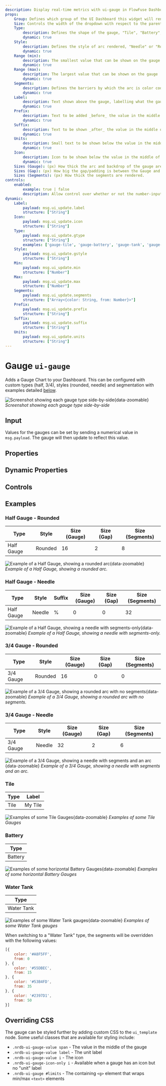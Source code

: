 ```yaml
---
description: Display real-time metrics with ui-gauge in FlowFuse Dashboard for immediate data visualization.
props:
    Group: Defines which group of the UI Dashboard this widget will render in.
    Size: Controls the width of the dropdown with respect to the parent group. Maximum value is the width of the group.
    Type:
        description: Defines the shape of the gauge, "Tile", "Battery", "Water Tank", "Half Gauge" or "3/4 Gauge"
        dynamic: true
    Style:
        description: Defines the style of arc rendered, "Needle" or "Rounded". (only applicable to for 3/4 and Half gauges)
        dynamic: true
    Range (min):
        description: The smallest value that can be shown on the gauge
        dynamic: true
    Range (max):
        description: The largest value that can be shown on the gauge
        dynamic: true
    Segments:
        description: Defines the barriers by which the arc is color coded. These segments can also be shown on the gauge.
        dynamic: true
    Label:
        description: Text shown above the gauge, labelling what the gauge is showing.
        dynamic: true
    Prefix:
        description: Text to be added _before_ the value in the middle of the gauge. (only applicable to for 3/4 and Half gauges)
        dynamic: true
    Suffix:
        description: Text to be shown _after_ the value in the middle of the gauge. (only applicable to for 3/4 and Half gauges)
        dynamic: true
    Units:
        description: Small text to be shown below the value in the middle of the gauge. (only applicable to for 3/4 and Half gauges)
        dynamic: true
    Icon:
        description: Icon to be shown below the value in the middle of the gauge. Uses <a href="https://pictogrammers.com/library/mdi/">Material Designs Icon</a>, no need to include the <code>mdi-</code> prefix. (only applicable to for 3/4 and Half gauges)
        dynamic: true
    Sizes (Gauge): (px) How thick the arc and backdrop of the gauge are rendered.
    Sizes (Gap): (px) How big the gap/padding is between the Gauge and the "Segments"
    Sizes (Segments): (px) How thick the segments are rendered.
controls:
    enabled:
        example: true | false
        description: Allow control over whether or not the number-input is enabled
dynamic:
    Label:
        payload: msg.ui_update.label
        structure: ["String"]
    Icon:
        payload: msg.ui_update.icon
        structure: ["String"]
    Type:
        payload: msg.ui_update.gtype
        structure: ["String"]
        examples: ['gauge-tile', 'gauge-battery', 'gauge-tank', 'gauge-half', 'gauge-34']
    Style:
        payload: msg.ui_update.gstyle
        structure: ["String"]
    Min:
        payload: msg.ui_update.min
        structure: ["Number"]
    Max:
        payload: msg.ui_update.max
        structure: ["Number"]
    Segments:
        payload: msg.ui_update.segments
        structure: ["Array<{color: String, from: Number}>"]
    Prefix:
        payload: msg.ui_update.prefix
        structure: ["String"]
    Suffix:
        payload: msg.ui_update.suffix
        structure: ["String"]
    Units:
        payload: msg.ui_update.units
        structure: ["String"]
---
```



<script setup>
    import AddedIn from '../../components/AddedIn.vue';
    import TryDemo from "./../../components/TryDemo.vue";
</script>

<TryDemo href="gauge">

# Gauge `ui-gauge` <AddedIn version="1.1.0"/>

</TryDemo>

Adds a Gauge Chart to your Dashboard. This can be configured with custom types (half, 3/4), styles (rounded, needle) and segmentation with examples detailed [below](#examples).

![Screenshot showing each gauge type side-by-side](/images/node-examples/ui-gauge-types.png "Screenshot showing each gauge type side-by-side"){data-zoomable}
_Screenshot showing each gauge type side-by-side_

## Input

Values for the gauges can be set by sending a numerical value in `msg.payload`. The gauge will then update to reflect this value.

## Properties

<PropsTable/>

## Dynamic Properties

<DynamicPropsTable/>

## Controls

<ControlsTable/>

## Examples

### Half Gauge - Rounded

| Type | Style | Size (Gauge) | Size (Gap) | Size (Segments) |
| --- | --- | --- | --- | --- |
| Half Gauge | Rounded | 16 | 2 | 8 |

![Example of a Half Gauge, showing a rounded arc](/images/node-examples/ui-gauge-half-rounded.png "Example of a Half Gauge, showing a rounded arc"){data-zoomable}
*Example of a Half Gauge, showing a rounded arc.*

### Half Gauge - Needle

| Type | Style | Suffix | Size (Gauge) | Size (Gap) | Size (Segments) |
| --- | --- | --- | --- | --- | --- |
| Half Gauge | Needle | % | 0 | 0 | 32 |

![Example of a Half Gauge, showing a needle with segments-only](/images/node-examples/ui-gauge-half-needle.png "Example of a Half Gauge, showing a needle with segments-only"){data-zoomable}
*Example of a Half Gauge, showing a needle with segments-only.*

### 3/4 Gauge - Rounded

| Type | Style | Size (Gauge) | Size (Gap) | Size (Segments) |
| --- | --- | --- | --- | --- |
| 3/4 Gauge | Rounded | 16 | 0 | 0 |

![Example of a 3/4 Gauge, showing a rounded arc with no segments](/images/node-examples/ui-gauge-34-rounded.png "Example of a 3/4 Gauge, showing a rounded arc with no segments"){data-zoomable}
*Example of a 3/4 Gauge, showing a rounded arc with no segments.*

### 3/4 Gauge - Needle

| Type | Style | Size (Gauge) | Size (Gap) | Size (Segments) |
| --- | --- | --- | --- | --- |
| 3/4 Gauge | Needle | 32 | 2 | 6 |

![Example of a 3/4 Gauge, showing a needle with segments and an arc](/images/node-examples/ui-gauge-34-needle.png "Example of a 3/4 Gauge, showing a needle with segments and an arc"){data-zoomable}
*Example of a 3/4 Gauge, showing a needle with segments and an arc.*

### Tile

| Type | Label |
| --- | --- |
| Tile | My Tile |

![Examples of some Tile Gauges](/images/node-examples/ui-gauge-tiles.png "Examples of some Tile Gauges"){data-zoomable}
*Examples of some Tile Gauges*

### Battery <AddedIn version="1.15.0" />

| Type |
| --- |
| Battery |

![Examples of some horizontal Battery Gauges](/images/node-examples/ui-gauge-battery.png "Examples of some Battery Gauges"){data-zoomable}
*Examples of some horizontal Battery Gauges*

### Water Tank <AddedIn version="1.15.0" />

| Type |
| --- |
| Water Tank |

![Examples of some Water Tank gauges](/images/node-examples/ui-gauge-water-tank.png "Examples of some Water Tank gauges"){data-zoomable}
*Examples of some Water Tank gauges*

When switching to a "Water Tank" type, the segments will be overridden with the following values:

```js
[{
    color: '#A8F5FF',
    from: 0
}, {
    color: '#55DBEC',
    from: 15
}, {
    color: '#53B4FD',
    from: 35
}, {
    color: '#2397D1',
    from: 50
}]
```

## Overriding CSS

The gauge can be styled further by adding custom CSS to the `ui_template` node. Some useful classes that are available for styling include:

- `.nrdb-ui-gauge-value span` - The value in the middle of the gauge
- `.nrdb-ui-gauge-value label` - The unit label
- `.nrdb-ui-gauge-value i` - The icon
- `.nrdb-ui-gauge-icon-only i` - Available when a gauge has an icon but no "unit" label
- `.nrdb-ui-gauge #limits` - The containing `<g>` element that wraps min/max `<text>` elements
